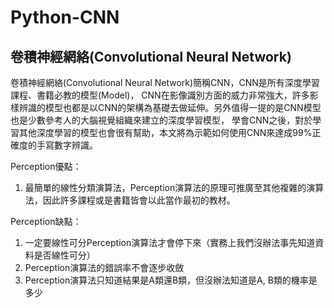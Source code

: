 # Python-CNN

## 卷積神經網絡(Convolutional Neural Network)
卷積神經網絡(Convolutional Neural Network)簡稱CNN，CNN是所有深度學習課程、書籍必教的模型(Model)，
CNN在影像識別方面的威力非常強大，許多影樣辨識的模型也都是以CNN的架構為基礎去做延伸。另外值得一提的是CNN模型也是少數參考人的大腦視覺組織來建立的深度學習模型，
學會CNN之後，對於學習其他深度學習的模型也會很有幫助，本文將為示範如何使用CNN來達成99%正確度的手寫數字辨識。

Perception優點：
1. 最簡單的線性分類演算法，Perception演算法的原理可推廣至其他複雜的演算法，因此許多課程或是書籍皆會以此當作最初的教材。

Perception缺點：
1. 一定要線性可分Perception演算法才會停下來（實務上我們沒辦法事先知道資料是否線性可分）
2. Perception演算法的錯誤率不會逐步收斂
3. Perception演算法只知道結果是A類還B類，但沒辦法知道是A, B類的機率是多少

